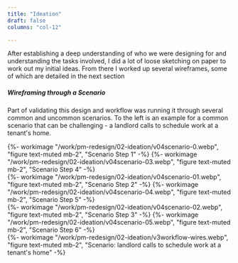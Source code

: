 ```yaml
---
title: "Ideation"
draft: false
columns: "col-12"

---
```

<div class="container lg gap-1">
<div class="col col-12 col-12 md-6 mb-2">

After establishing a deep understanding of who we were designing for and understanding the tasks involved, I did a lot of loose sketching on paper to work out my initial ideas. From there I worked up several wireframes, some of which are detailed in the next section

##### Wireframing through a Scenario

Part of validating this design and workflow was running it through several common and uncommon scenarios. To the left is an example for a common scenario that can be challenging - a landlord calls to schedule work at a tenant's home.

</div>
<div class="col sm-6 md-2">
     {%- workimage "/work/pm-redesign/02-ideation/v04scenario-0.webp", "figure text-muted mb-2", "Scenario Step 1" -%}
    {%- workimage "/work/pm-redesign/02-ideation/v04scenario-03.webp", "figure text-muted mb-2", "Scenario Step 4" -%}
</div>
<div class="col sm-6 md-2">
     {%- workimage "/work/pm-redesign/02-ideation/v04scenario-01.webp", "figure text-muted mb-2", "Scenario Step 2" -%}
    {%- workimage "/work/pm-redesign/02-ideation/v04scenario-04.webp", "figure text-muted mb-2", "Scenario Step 5" -%}
</div>
<div class="col sm-6 md-2">
     {%- workimage "/work/pm-redesign/02-ideation/v04scenario-02.webp", "figure text-muted mb-2", "Scenario Step 3" -%}
    {%- workimage "/work/pm-redesign/02-ideation/v04scenario-05.webp", "figure text-muted mb-2", "Scenario Step 6" -%}
</div>
</div>
{%- workimage "/work/pm-redesign/02-ideation/v3workflow-wires.webp", "figure text-muted mb-2", "Scenario: landlord calls to schedule work at a tenant's home" -%}

